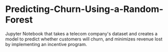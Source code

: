 # Predicting-Churn-Using-a-Random-Forest
Jupyter Notebook that takes a telecom company's dataset and creates a model to predict whether customers will churn, and minimizes revenue lost by implementing an incentive program.
